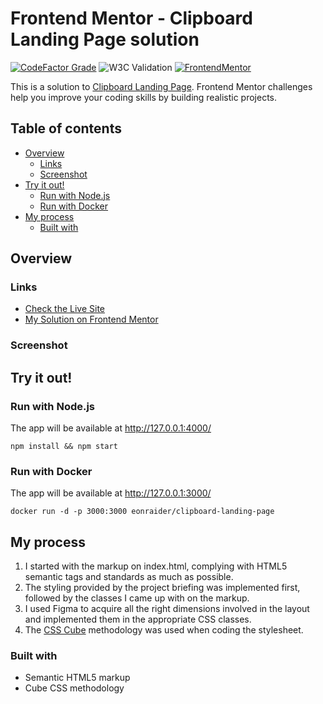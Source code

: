 # Frontend Mentor - Clipboard Landing Page solution

[![CodeFactor Grade](https://img.shields.io/codefactor/grade/github/Havoc-Solutions/clipboard-landing-page?label=CodeFactor&logo=codefactor&style=flat-square)](https://www.codefactor.io/repository/github/Havoc-Solutions/clipboard-landing-page)
![W3C Validation](https://img.shields.io/w3c-validation/html?style=flat-square&targetUrl=https%3A%2F%2Feon-clipboard-landing-page.netlify.app%2F)
[![FrontendMentor](https://img.shields.io/badge/FrontendMentor-EONRaider-blue?style=flat-square)](https://www.frontendmentor.io/profile/EONRaider)

This is a solution
to [Clipboard Landing Page](https://www.frontendmentor.io/challenges/clipboard-landing-page-5cc9bccd6c4c91111378ecb9).
Frontend Mentor challenges help you improve your coding skills by building realistic projects.

## Table of contents

- [Overview](#overview)
  - [Links](#links)
  - [Screenshot](#screenshot)
- [Try it out!](#try-it-out)
  - [Run with Node.js](#run-with-nodejs)
  - [Run with Docker](#run-with-docker)
- [My process](#my-process)
  - [Built with](#built-with)

## Overview

### Links

- [Check the Live Site](https://eon-clipboard-landing-page.netlify.app/)
- [My Solution on Frontend Mentor]()

### Screenshot

## Try it out!

### Run with Node.js

The app will be available at http://127.0.0.1:4000/

```shell
npm install && npm start
```

### Run with Docker

The app will be available at http://127.0.0.1:3000/

```shell
docker run -d -p 3000:3000 eonraider/clipboard-landing-page
```

## My process

1. I started with the markup on index.html, complying with HTML5 semantic tags and standards as much as possible.
2. The styling provided by the project briefing was implemented first, followed by the classes I came up with on the
   markup.
3. I used Figma to acquire all the right dimensions involved in the layout and implemented them in the appropriate CSS
   classes.
4. The [CSS Cube](https://cube.fyi/) methodology was used when coding the stylesheet.

### Built with

- Semantic HTML5 markup
- Cube CSS methodology
